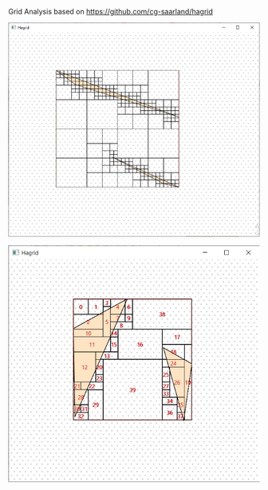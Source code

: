 Grid Analysis based on https://github.com/cg-saarland/hagrid


![Alt text](screenshot1.png?raw=true "multiple level grid")



![Alt text](screenshot2.jpg?raw=true "merge grid")
